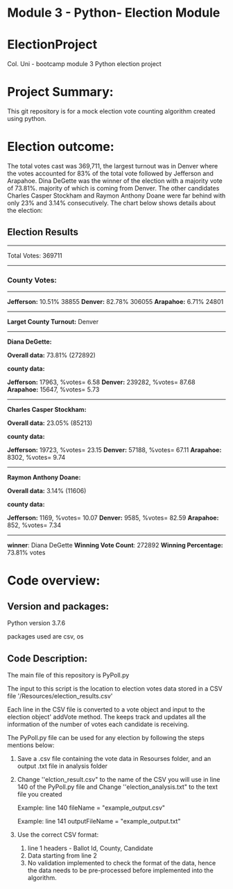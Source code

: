 # Module 3 - Python- Election Module

# ElectionProject

Col. Uni - bootcamp module 3 Python election project

# Project Summary:

This git repository is for a mock election vote counting algorithm created using python.

# Election outcome:

The total votes cast was 369,711, the largest turnout was in Denver where the votes accounted for 83% of the total vote followed by Jefferson and Arapahoe. Dina DeGette was the winner of the election with a majority vote of 73.81%. majority of which is coming from Denver. The other candidates Charles Casper Stockham and Raymon Anthony Doane were far behind with only 23% and 3.14% consecutively. The chart below shows details about the election:

## Election Results

---

Total Votes: 369711

---

### County Votes:

---

**Jefferson:** 10.51% 38855
**Denver:** 82.78% 306055
**Arapahoe:** 6.71% 24801

---

**Larget County Turnout:** Denver

---

**Diana DeGette:**

**Overall data:** 73.81% (272892)

**county data:**

**Jefferson:** 17963, %votes= 6.58
**Denver:** 239282, %votes= 87.68
**Arapahoe:** 15647, %votes= 5.73

---

**Charles Casper Stockham:**

**Overall data:** 23.05% (85213)

**county data:**

**Jefferson:** 19723, %votes= 23.15
**Denver:** 57188, %votes= 67.11
**Arapahoe:** 8302, %votes= 9.74

---

**Raymon Anthony Doane:**

**Overall data:** 3.14% (11606)

**county data:**

**Jefferson:** 1169, %votes= 10.07
**Denver:** 9585, %votes= 82.59
**Arapahoe:** 852, %votes= 7.34

---

**winner**: Diana DeGette
**Winning Vote Count**: 272892
**Winning Percentage:** 73.81% votes

# Code overview:

## Version and packages:

Python version 3.7.6

packages used are csv, os

## Code Description:

The main file of this repository is PyPoll.py

The input to this script is the location to election votes data stored in a CSV file '/Resources/election_results.csv'

Each line in the CSV file is converted to a vote object and input to the election object' addVote method. The keeps track and updates all the information of the number of votes each candidate is receiving.

The PyPoll.py file can be used for any election by following the steps mentions below:

1. Save a .csv file containing the vote data in Resourses folder, and an output .txt file in analysis folder
2. Change ''elction_result.csv" to the name of the CSV you will use in line 140 of the PyPoll.py file and Change ''election_analysis.txt" to the text file you created

   Example: line 140 fileName = "example_output.csv"

   Example: line 141 outputFileName = "example_output.txt"

3. Use the correct CSV format:
   1. line 1 headers - Ballot Id, County, Candidate
   2. Data starting from line 2
   3. No validation implemented to check the format of the data, hence the data needs to be pre-processed before implemented into the algorithm.
